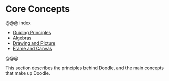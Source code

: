 # Core Concepts

@@@ index

- [Guiding Principles](principles.md)
- [Algebras](algebras.md)
- [Drawing and Picture](drawing-picture.md)
- [Frame and Canvas](frame-canvas.md)

@@@

This section describes the principles behind Doodle, and the main concepts that make up Doodle.
